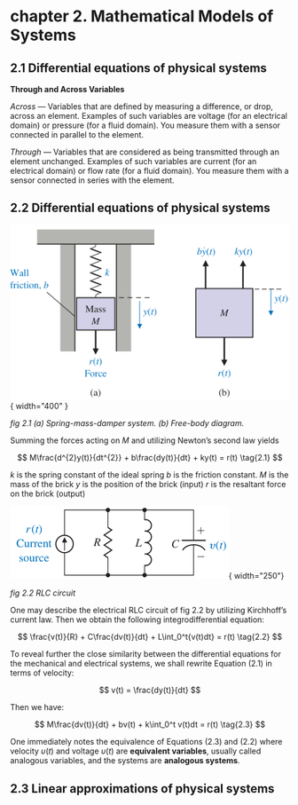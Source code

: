 # chapter 2. Mathematical Models of Systems

## 2.1 Differential equations of physical systems

**Through and Across Variables**

*Across* — Variables that are defined by measuring a difference, or drop, across an element. Examples of such variables are voltage (for an electrical domain) or pressure (for a fluid domain). You measure them with a sensor connected in parallel to the element.

*Through* — Variables that are considered as being transmitted through an element unchanged. Examples of such variables are current (for an electrical domain) or flow rate (for a fluid domain). You measure them with a sensor connected in series with the element.

## 2.2 Differential equations of physical systems

![fig 2.1 Spring-mass system](fig/chapter2/fig_2_1_spring_mass.png){ width="400" }

*fig 2.1*
*(a) Spring-mass-damper system.*
*(b) Free-body diagram.*

Summing the forces acting on $M$ and utilizing Newton’s second law yields

$$
M\frac{d^{2}y(t)}{dt^{2}} + b\frac{dy(t)}{dt} + ky(t) = r(t) \tag{2.1}
$$

$k$ is the spring constant of the ideal spring
$b$ is the friction constant.
$M$ is the mass of the brick
$y$ is the position of the brick (input)
$r$ is the resaltant force on the brick (output)

![Alt text](fig/chapter2/fig_2_2_rlc.png){ width="250"}

*fig 2.2 RLC circuit*

One may describe the electrical RLC circuit of fig 2.2 by utilizing Kirchhoff’s current law. Then we obtain the following integrodifferential equation:

$$
\frac{v(t)}{R} + C\frac{dv(t)}{dt} + L\int_0^t{v(t)dt} = r(t) \tag{2.2}
$$

To reveal further the close similarity between the differential equations for the mechanical and electrical systems, we shall rewrite Equation (2.1) in terms of velocity:

$$
v(t) = \frac{dy(t)}{dt}
$$

Then we have:

$$
M\frac{dv(t)}{dt} + bv(t) + k\int_0^t v(t)dt = r(t) \tag{2.3}
$$

One immediately notes the equivalence of Equations (2.3) and (2.2) where velocity $υ(t)$ and voltage $υ(t)$ are **equivalent variables**, usually called analogous variables, and the systems are **analogous systems**. 

## 2.3 Linear approximations of physical systems


